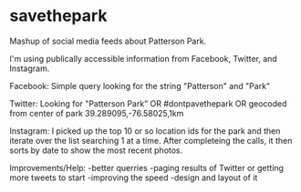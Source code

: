 savethepark
===========

Mashup of social media feeds about Patterson Park.

I'm using publically accessible information from Facebook, Twitter, and Instagram.

Facebook:
  Simple query looking for the string "Patterson" and "Park"
  
Twitter:
  Looking for "Patterson Park" OR #dontpavethepark OR geocoded from center of park 39.289095,-76.58025,1km
  
Instagram:
  I picked up the top 10 or so location ids for the park and then iterate over the list searching 1 at a time. 
  After completeing the calls, it then sorts by date to show the most recent photos.
  

Improvements/Help:
  -better querries
  -paging results of Twitter or getting more tweets to start
  -improving the speed
  -design and layout of it